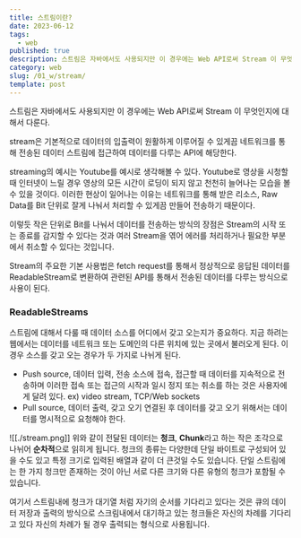 ```yaml
---
title: 스트림이란?
date: 2023-06-12
tags:
  - web
published: true
description: 스트림은 자바에서도 사용되지만 이 경우에는 Web API로써 Stream 이 무엇인지에 대해서 다룬다. stream은 기본적으로 데이터의 입출력이 원활하게 이루어질 수 있게끔 네트워크를 통해 전송된 데이터 스트림에 접근하여 데이터를 다루는 API에 해당한다.....
category: web
slug: /01_w/stream/
template: post
---
```


스트림은 자바에서도 사용되지만 이 경우에는 Web API로써 Stream 이 무엇인지에 대해서 다룬다.

stream은 기본적으로 데이터의 입출력이 원활하게 이루어질 수 있게끔 네트워크를 통해 전송된 데이터 스트림에 접근하여 데이터를 다루는 API에 해당한다.

streaming의 예시는 Youtube를 예시로 생각해볼 수 있다. Youtube로 영상을 시청할 때 인터넷이 느릴 경우 영상의 모든 시간이 로딩이 되지 않고 천천히 늘어나는 모습을 볼 수 있을 것이다. 이러한 현상이 일어나는 이유는 네트워크를 통해 받은 리소스, Raw Data를 Bit 단위로 잘게 나눠서 처리할 수 있게끔 만들어 전송하기 때문이다.

이렇듯 작은 단위로 Bit를 나눠서 데이터를 전송하는 방식의 장점은 Stream의 시작 또는 종료를 감지할 수 있다는 것과 여러 Stream을 엮어 에러를 처리하거나 필요한 부분에서 취소할 수 있다는 것입니다.

Stream의 주요한 기본 사용법은 fetch request를 통해서 정상적으로 응답된 데이터를 ReadableStream로 변환하여 관련된 API를 통해서 전송된 데이터를 다루는 방식으로 사용이 된다.

### ReadableStreams

스트림에 대해서 다룰 때 데이터 소스를 어디에서 갖고 오는지가 중요하다. 지금 하려는 웹에서는 데이터를 네트워크 또는 도메인의 다른 위치에 있는 곳에서 불러오게 된다. 이 경우 소스를 갖고 오는 경우가 두 가지로 나뉘게 된다.

- Push source, 데이터 입력, 전송
  소스에 접속, 접근할 때 데이터를 지속적으로 전송하며 이러한 접속 또는 접근의 시작과 일시 정지 또는 취소를 하는 것은 사용자에게 달려 있다.
  ex) video stream, TCP/Web sockets
- Pull source, 데이터 출력, 갖고 오기
  연결된 후 데이터를 갖고 오기 위해서는 데이터를 명시적으로 요청해야 한다.

![[./stream.png]]
위와 같이 전달된 데이터는 **청크**, **Chunk**라고 하는 작은 조각으로 나뉘어 **순차적**으로 읽히게 됩니다. 청크의 종류는 다양한데 단일 바이트로 구성되어 있을 수도 있고 특정 크기로 입력된 배열과 같이 더 큰것일 수도 있습니다. 단일 스트림에는 한 가지 청크만 존재하는 것이 아닌 서로 다른 크기와 다른 유형의 청크가 포함될 수 있습니다.

여기서 스트림내에 청크가 대기열 처럼 자기의 순서를 기다리고 있다는 것은 큐의 데이터 저장과 출력의 방식으로 스크림내에서 대기하고 있는 청크들은 자신의 차례를 기다리고 있다 자신의 차례가 될 경우 출력되는 형식으로 사용됩니다.
